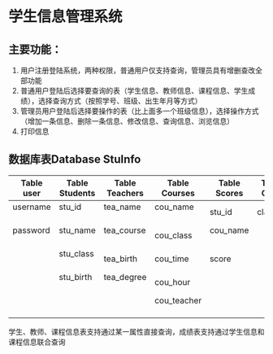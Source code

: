 # 学生信息管理系统
## 主要功能：
1. 用户注册登陆系统，两种权限，普通用户仅支持查询，管理员具有增删查改全部功能
2. 普通用户登陆后选择要查询的表（学生信息、教师信息、课程信息、学生成绩），选择查询方式（按照学号、班级、出生年月等方式）
3. 管理员用户登陆后选择要操作的表（比上面多一个班级信息），选择操作方式（增加一条信息、删除一条信息、修改信息、查询信息、浏览信息）
4. 打印信息

## 数据库表Database StuInfo
| Table user | Table Students | Table Teachers | Table Courses | Table Scores | Tbale Class |  
| ---------- | -------------- | -------------- | ------------- | ------------ | ------------|  
| username   | stu_id         | tea_name       | cou_name      | stu_id       | class_id    |  
| password   | stu_name       | tea_course     | cou_class     | cou_name     |             |  
|            | stu_class      | tea_birth      | cou_time      | score        |             |  
|            | stu_birth      | tea_degree     | cou_hour      |              |             |  
|            |                |                | cou_teacher   |              |             |  


学生、教师、课程信息表支持通过某一属性直接查询，成绩表支持通过学生信息和课程信息联合查询
